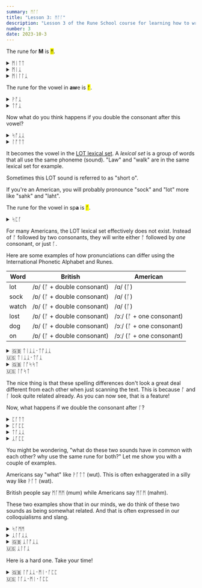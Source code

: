```yaml
---
summary: ᛗᚩᚪ
title: "Lesson 3: ᛗᚩᚪ"
description: "Lesson 3 of the Rune School course for learning how to write Modern English with the Anglo-Saxon futhorc"
number: 3
date: 2023-10-3
---
```


The rune for <strong>M</strong> is <mark>ᛗ</mark>.

<details>
    <summary>ᛗᛁᛏᛏ</summary>
    <p>mitt</p>
</details>

<details>
    <summary>ᛗᛁᛣ</summary>
    <p>meek</p>
</details>

<details>
    <summary>ᛗᛁᛚᛚᛣ</summary>
    <p>milk</p>
</details>

The rune for the vowel in <strong>aw</strong>e is <mark>ᚩ</mark>.

<details>
    <summary>ᚹᚩᛣ</summary>
    <p>walk</p>
</details>

<details>
    <summary>ᛏᚩᛣ</summary>
    <p>talk</p>
</details>

Now what do you think happens if you double the consonant after this vowel?

<details>
    <summary>ᛋᚩᛣᛣ</summary>
    <p>sock</p>
</details>

<details>
    <summary>ᛚᚩᛏᛏ</summary>
    <p>lot</p>
</details>

It becomes the vowel in the [LOT lexical set](https://ecampusontario.pressbooks.pub/lexicalsets/chapter/4-lot-lexical-set/). A *lexical set* is a group of words that all use the same phoneme (sound). "Law" and "walk" are in the same lexical set for example.

Sometimes this LOT sound is referred to as "short o".

If you're an American, you will probably pronounce "sock" and "lot" more like "sahk" and "laht".

The rune for the vowel in sp<strong>a</strong> is <mark>ᚪ</mark>.

<details>
    <summary>ᛋᛈᚪ</summary>
    <p>spa</p>
</details>

For many Americans, the LOT lexical set effectively does not exist. Instead of ᚩ followed by two consonants, they will write either ᚩ followed by *one* consonant, or just ᚪ.

Here are some examples of how pronunciations can differ using the International Phonetic Alphabet and Runes.

| Word | British | American |
| --- | --- | --- |
| lot | /ɒ/ (ᚩ + double consonant) | /ɑ/ (ᚪ) |
| sock | /ɒ/ (ᚩ + double consonant) | /ɑ/ (ᚪ) |
| watch | /ɒ/ (ᚩ + double consonant) | /ɑ/ (ᚪ) |
| lost | /ɒ/ (ᚩ + double consonant) | /ɔː/ (ᚩ + one consonant) |
| dog | /ɒ/ (ᚩ + double consonant) | /ɔː/ (ᚩ + one consonant) |
| on | /ɒ/ (ᚩ + double consonant) | /ɔː/ (ᚩ + one consonant) |

<details>
    <summary>🇬🇧 ᛏᛁᛣᛣ᛫ᛏᚩᛣᛣ<br>🇺🇸 ᛏᛁᛣᛣ᛫ᛏᚪᛣ</summary>
    <p>tick tock</p>
</details>

<details>
    <summary>🇬🇧 ᛚᚩᛋᛋᛏ<br>🇺🇸 ᛚᚩᛋᛏ</summary>
    <p>lost</p>
</details>

The nice thing is that these spelling differences don't look a great deal different from each other when just scanning the text. This is because ᚩ and ᚪ look quite related already. As you can now see, that is a feature!

Now, what happens if we double the consonant after ᚪ?

<details>
    <summary>ᛈᚪᛏᛏ</summary>
    <p>putt</p>
</details>

<details>
    <summary>ᛈᚪᛈᛈ</summary>
    <p>pup</p>
</details>

<details>
    <summary>ᛏᚪᛣᛣ</summary>
    <p>tuck</p>
</details>

<details>
    <summary>ᛣᚪᛈᛈ</summary>
    <p>cup</p>
</details>

You might be wondering, "what do these two sounds have in common with each other? why use the same rune for both?" Let me show you with a couple of examples.

Americans say "what" like ᚹᚪᛏᛏ (wut). This is often exhaggerated in a silly way like ᚹᚪᛏ (wat).

British people say ᛗᚪᛗᛗ (mum) while Americans say ᛗᚪᛗ (mahm).

These two examples show that in our minds, we do think of these two sounds as being somewhat related. And that is often expressed in our colloquialisms and slang.

<details>
    <summary>ᛋᚪᛗᛗ</summary>
    <p>some / sum</p>
</details>

<details>
    <summary>ᛣᛚᚪᛣᛣ</summary>
    <p>cluck 🐔</p>
</details>

<details>
    <summary>🇬🇧 ᛣᛚᚩᛣᛣ<br>🇺🇸 ᛣᛚᚪᛣ</summary>
    <p>clock 🕰️</p>
</details>

Here is a hard one. Take your time!

<details>
    <summary>🇬🇧 ᛚᚩᛣᛣ᛫ᛗᛁ᛫ᚪᛈᛈ<br>🇺🇸 ᛚᚪᛣ᛫ᛗᛁ᛫ᚪᛈᛈ</summary>
    <p>Lock me up</p>
</details>
